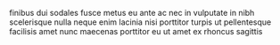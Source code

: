 finibus dui sodales fusce metus eu ante ac nec in vulputate in nibh scelerisque
nulla neque enim lacinia nisi porttitor turpis ut pellentesque facilisis amet
nunc maecenas porttitor eu ut amet ex rhoncus sagittis
